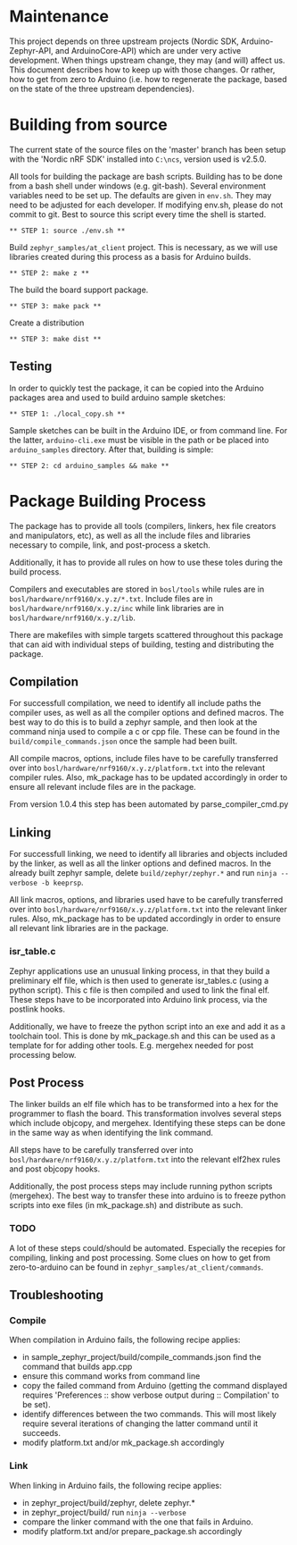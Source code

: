 # Maintenance

This project depends on three upstream projects (Nordic SDK, Arduino-Zephyr-API, and ArduinoCore-API) which are under very active development. When things upstream change, they may (and will) affect us. This document describes how to keep up with those changes. Or rather, how to get from zero to Arduino (i.e. how to regenerate the package, based on the state of the three upstream dependencies).

# Building from source

The current state of the source files on the 'master' branch has been setup with the 'Nordic nRF SDK' installed into `C:\ncs`, version used is v2.5.0. 

All tools for building the package are bash scripts. Building has to be done from a bash shell under windows (e.g. git-bash). Several environment variables need to be set up. The defaults are given in `env.sh`. They may need to be adjusted for each developer. If modifying env.sh, please do not commit to git. Best to source this script every time the shell is started.

    ** STEP 1: source ./env.sh **

Build `zephyr_samples/at_client` project. This is necessary, as we will use libraries created during this process as a basis for Arduino builds.

    ** STEP 2: make z **

The build the board support package. 

    ** STEP 3: make pack **

Create a distribution

    ** STEP 3: make dist **

## Testing

In order to quickly test the package, it can be copied into the Arduino packages area and used to build arduino sample sketches:

    ** STEP 1: ./local_copy.sh **

Sample sketches can be built in the Arduino IDE, or from command line. For the latter, `arduino-cli.exe` must be visible in the path or be placed into `arduino_samples` directory. After that, building is simple: 

    ** STEP 2: cd arduino_samples && make **


# Package Building Process

The package has to provide all tools (compilers, linkers, hex file creators and manipulators, etc), as well as all the include files and libraries necessary to compile, link, and post-process a sketch. 

Additionally, it has to provide all rules on how to use these toles during the build process.

Compilers and executables are stored in `bosl/tools` while rules are in `bosl/hardware/nrf9160/x.y.z/*.txt`. Include files are in `bosl/hardware/nrf9160/x.y.z/inc` while link libraries are in `bosl/hardware/nrf9160/x.y.z/lib`.

There are makefiles with simple targets scattered throughout this package that can aid with individual steps of building, testing and distributing the package.

## Compilation

For successfull compilation, we need to identify all include paths the compiler uses, as well as all the compiler options and defined macros. The best way to do this is to build a zephyr sample, and then look at the command ninja used to compile a c or cpp file. These can be found in the `build/compile_commands.json` once the sample had been built.

All compile macros, options, include files have to be carefully transferred over into `bosl/hardware/nrf9160/x.y.z/platform.txt` into the relevant compiler rules. Also, mk_package has to be updated accordingly in order to ensure all relevant include files are in the package.

From version 1.0.4 this step has been automated by parse_compiler_cmd.py

## Linking

For successfull linking, we need to identify all libraries and objects included by the linker, as well as all the linker options and defined macros. In the already built zephyr sample, delete `build/zephyr/zephyr.*` and run `ninja --verbose -b keeprsp`.

All link macros, options, and libraries used have to be carefully transferred over into `bosl/hardware/nrf9160/x.y.z/platform.txt` into the relevant linker rules. Also, mk_package has to be updated accordingly in order to ensure all relevant link libraries are in the package. 

### isr_table.c

Zephyr applications use an unusual linking process, in that they build a preliminary elf file, which is then used to generate isr_tables.c (using a python script). This c file is then compiled and used to link the final elf. These steps have to be incorporated into Arduino link process, via the postlink hooks. 

Additionally, we have to freeze the python script into an exe and add it as a toolchain tool. This is done by mk_package.sh and this can be used as a template for for adding other tools. E.g. mergehex needed for post processing below.

## Post Process

The linker builds an elf file which has to be transformed into a hex for the programmer to flash the board. This transformation involves several steps which include objcopy, and mergehex. Identifying these steps can be done in the same way as when identifying the link command. 

All steps have to be carefully transferred over into `bosl/hardware/nrf9160/x.y.z/platform.txt` into the relevant elf2hex rules and post objcopy hooks. 

Additionally, the post process steps may include running python scripts (mergehex). The best way to transfer these into arduino is to freeze python scripts into exe files (in mk_package.sh) and distribute as such.

### TODO

A lot of these steps could/should be automated. Especially the recepies for compiling, linking and post processing. Some clues on how to get from zero-to-arduino can be found in `zephyr_samples/at_client/commands`.







## Troubleshooting

### Compile

When compilation in Arduino fails, the following recipe applies:

- in sample_zephyr_project/build/compile_commands.json find the command that builds app.cpp
- ensure this command works from command line
- copy the failed command from Arduino (getting the command displayed requires 'Preferences :: 
show verbose output during :: Compilation' to be set).
- identify differences between the two commands. This will most likely require several iterations of changing the latter command until it succeeds.
- modify platform.txt and/or mk_package.sh accordingly

### Link

When linking in Arduino fails, the following recipe applies:

- in zephyr_project/build/zephyr, delete zephyr.*
- in zephyr_project/build/ run `ninja --verbose`
- compare the linker command with the one that fails in Arduino. 
- modify platform.txt and/or prepare_package.sh accordingly

